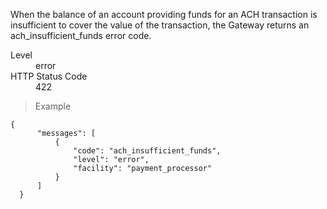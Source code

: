 <div class="method-area">
  <div class="method-copy">
    <div class="method-copy-padding">
      <p>When the balance of an account providing funds for an ACH transaction is insufficient to cover the value of the transaction, the Gateway returns an <span class="code-green">ach_insufficient_funds</span> error code.</p>
      <dl class="dl-horizontal">
        <dt>Level</dt>
        <dd>error</dd>
        <dt>HTTP Status Code</dt>
        <dd>422</dd>
      </dl>
    </div>
  </div>
  <blockquote><p>Example</p></blockquote>

  <pre><code class="json">{
      "messages": [
          {
              "code": "ach_insufficient_funds",
              "level": "error",
              "facility": "payment_processor"
          }
      ]
  }</code>
  </pre>
</div>
